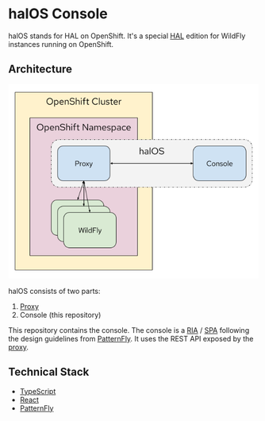 # halOS Console

halOS stands for HAL on OpenShift. It's a special [HAL](https://hal.github.io/) edition for WildFly instances running on OpenShift.

## Architecture

![halos](halos.png)

halOS consists of two parts:

1. [Proxy](https://github.com/hal/halos-proxy)
2. Console (this repository)

This repository contains the console. The console is a [RIA](https://en.wikipedia.org/wiki/Rich_web_application) / [SPA](https://en.wikipedia.org/wiki/Single-page_application) following the design guidelines from [PatternFly](https://www.patternfly.org/v4/). It uses the REST API exposed by the [proxy](https://github.com/hal/halos-proxy).

## Technical Stack

- [TypeScript](https://www.typescriptlang.org/)
- [React](https://reactjs.org/)
- [PatternFly](https://patternfly.org)
